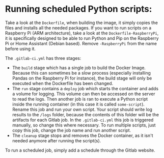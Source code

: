 # Running scheduled Python scripts:
Take a look at the `Dockerfile`, when building the image, it simply copies the files and installs all the needed packages. If you want to run scripts on a Raspberry Pi (ARM architecture), take a look at the `Dockerfile-RaspberryPi`, it is specifically designed to be able to run Python and Pip on the Raspberry Pi or Home Assistant (Debian based). Remove `-RaspberryPi` from the name before using it.

The `.gitlab-ci.yml` has three stages:
- The `build` stage which has a single job to build the Docker Image. Because this can sometimes be a slow process (especially installing Pandas on the Raspberry Pi for instance), the build stage will only be executed when the Dockerfile has been changed.
- The `run` stage contains a `deploy` job which starts the container and adds a volume for logging. This volume can then be accessed on the server to read the logs. Then another job is ran to execute a Python script inside the running container (in this case it is called `some-script`). Rename this job and run your own script. Your script should write log results to the `/logs` folder, because the contents of this folder will be the artifacts for each Gitlab job. In the `.gitlab-ci.yml` this job is triggered manually, so change this where necessary. To run multiple scripts, just copy this job, change the job name and run another script.
- The `cleanup` stage stops and removes the Docker container, as it isn't needed anymore after running the script(s).

To run a scheduled job, simply add a schedule through the Gitlab website.
